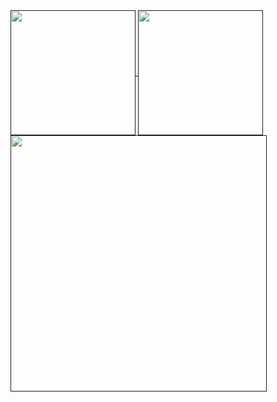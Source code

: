 <!--![Top Langs](https://github-readme-stats.vercel.app/api/top-langs/?username=oktayudha05&layout=compact)
![Top Langs](https://github-readme-stats.vercel.app/api/top-langs/?username=oktayudha05&layout=compact&icons=true&theme=transparent)

![Anurag's GitHub stats](https://github-readme-stats.vercel.app/api?username=oktayudha05&show_icons=true&theme=transparent&rank_icon=github&include_all_commits=true))
![oktayudha's GitHub stats](https://github-readme-stats.vercel.app/api/wakatime?username=oktayudha05&show_icons=true&theme=transparent)
-->
<a href="">
  <img height=200 align="center" src="https://github-readme-stats.vercel.app/api?username=oktayudha05&theme=transparent&rank_icon=github&card_width=320&include_all_commits=true&hide=issues&border_color=2e4058" />
</a>
<a href="">
  <img height=200 align="center" src="https://github-readme-stats.vercel.app/api/top-langs/?username=oktayudha05&exclude_repo=Belajar-koding,Bookshelf-API,Contact-app,realtimeChat-firebase,tanya-orang-gabut,PDF-Generate,belajar-nodeJs&hide=css,jupyter%20notebook&hide_progress=true&layout=compact&langs_count=8&card_width=120&theme=transparent&border_color=2e4058" />
</a>
<a href="">
  <img width=410 align="center" src="https://github-readme-stats.vercel.app/api/wakatime?username=oktayudha05&layout=compact&langs_count=8&card_height=400&theme=transparent&border_color=2e4058" />
</a>
<!--
<a href="">
  <img height=200 align="center" src="https://github-readme-stats.vercel.app/api?username=oktayudha05&theme=transparent&rank_icon=github&include_all_commits=true&border_color=2e4058" />
</a>
<a href="">
  <img height=200 align="center" src="https://github-readme-stats.vercel.app/api/top-langs/?username=oktayudha05&layout=compact&langs_count=8&card_width=320&theme=transparent&border_color=2e4058" />
</a>
<img height=200 align="center" src="https://github-readme-stats.vercel.app/api/top-langs?username=oktayudha05&layout=compact&langs_count=8&card_width=320&theme=transparent&border_color=2e4058" />
**oktayudha05/oktayudha05** is a ✨ _special_ ✨ repository because its `README.md` (this file) appears on your GitHub profile.

Here are some ideas to get you started:

- 🔭 I’m currently working on ...
- 🌱 I’m currently learning ...
- 👯 I’m looking to collaborate on ...
- 🤔 I’m looking for help with ...
- 💬 Ask me about ...
- 📫 How to reach me: ...
- 😄 Pronouns: ...
- ⚡ Fun fact: ...
-->
